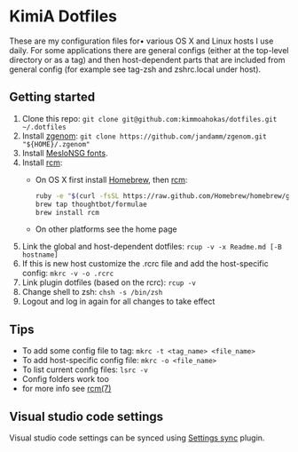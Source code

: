 # KimiA Dotfiles #

These are my configuration files for• various OS X and Linux hosts I use daily. For some applications there are general configs (either at the top-level directory or as a tag) and then host-dependent parts that are included from general config (for example see tag-zsh and zshrc.local under host).

## Getting started ##

1. Clone this repo: `git clone git@github.com:kimmoahokas/dotfiles.git ~/.dotfiles`
2. Install [zgenom](https://github.com/jandamm/zgenom): `git clone https://github.com/jandamm/zgenom.git "${HOME}/.zgenom"`
3. Install [MesloNSG fonts](https://github.com/romkatv/powerlevel10k#manual-font-installation).
4. Install [rcm][rcm]:
    * On OS X first install [Homebrew][homebrew], then [rcm][rcm]:

        ```bash
        ruby -e "$(curl -fsSL https://raw.github.com/Homebrew/homebrew/go/install)"
        brew tap thoughtbot/formulae
        brew install rcm
        ```

    * On other platforms see the home page
5. Link the global and host-dependent dotfiles: `rcup -v -x Readme.md [-B hostname]`
6. If this is new host customize the .rcrc file and add the host-specific config: `mkrc -v -o .rcrc`
7. Link plugin dotfiles (based on the rcrc): `rcup -v`
8. Change shell to zsh: `chsh -s /bin/zsh`
9. Logout and log in again for all changes to take effect

## Tips ##

* To add some config file to tag: `mkrc -t <tag_name> <file_name>`
* To add host-specific config file: `mkrc -o <file_name>`
* To list current config files: `lsrc -v`
* Config folders work too
* for more info see [rcm(7)][rcm-man]

## Visual studio code settings ##

Visual studio code settings can be synced using [Settings sync][settings-sync] plugin.

[homebrew]: http://brew.sh/ "Homebrew"
[rcm]: http://robots.thoughtbot.com/rcm-for-rc-files-in-dotfiles-repos "rcm"
[rcm-man]: http://thoughtbot.github.io/rcm/rcm.7.html "rcm man page"
[settings-sync]: https://marketplace.visualstudio.com/items?itemName=Shan.code-settings-sync "Settings Sync"
